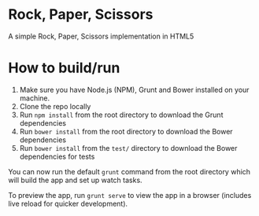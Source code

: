 Rock, Paper, Scissors
===

A simple Rock, Paper, Scissors implementation in HTML5

How to build/run
===

1. Make sure you have Node.js (NPM), Grunt and Bower installed on your machine.
2. Clone the repo locally
3. Run `npm install` from the root directory to download the Grunt dependencies
4. Run `bower install` from the root directory to download the Bower dependencies
5. Run `bower install` from the `test/` directory to download the Bower dependencies for tests

You can now run the default `grunt` command from the root directory which will build the app and set up watch tasks.

To preview the app, run `grunt serve` to view the app in a browser (includes live reload for quicker development).